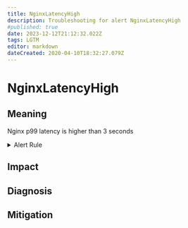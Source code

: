 ```yaml
---
title: NginxLatencyHigh
description: Troubleshooting for alert NginxLatencyHigh
#published: true
date: 2023-12-12T21:12:32.022Z
tags: LGTM
editor: markdown
dateCreated: 2020-04-10T18:32:27.079Z
---
```


# NginxLatencyHigh

## Meaning
[//]: # "Short paragraph that explains what the alert means"
Nginx p99 latency is higher than 3 seconds

<details>
  <summary>Alert Rule</summary>

  ```yaml
alert: NginxLatencyHigh
expr: histogram_quantile(0.99, sum(rate(nginx_http_request_duration_seconds_bucket[2m])) by (host, node, le)) > 3
for: 2m
labels:
    severity: warning
annotations:
    summary: Nginx latency high (instance {{ $labels.instance }})
    description: |-
        Nginx p99 latency is higher than 3 seconds
          VALUE = {{ $value }}
          LABELS = {{ $labels }}
    runbook: https://github.com/srerun/prometheus-alerts/content/runbooks/NginxLatencyHigh

  ```
</details>


## Impact
[//]: # "What could / will happen if the alert is not addressed"



## Diagnosis
[//]: # "Steps to take to identify the cause of the problem"



## Mitigation
[//]: # "The steps necessary to resolve the alert"
